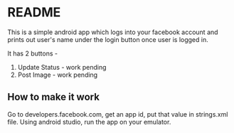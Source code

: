 # README #

This is a simple android app which logs into your facebook account and prints out user's name under the login button once user is logged in.

It has 2 buttons - 
1. Update Status - work pending
2. Post Image - work pending

## How to make it work
Go to developers.facebook.com, get an app id, put that value in strings.xml file. Using android studio, run the app on your emulator.